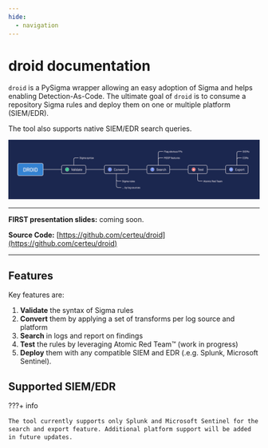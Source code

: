 ```yaml
---
hide:
  - navigation
---
```


# droid documentation

`droid` is a PySigma wrapper allowing an easy adoption of Sigma and helps enabling Detection-As-Code. The ultimate goal of `droid` is to consume a repository Sigma rules and deploy them on one or multiple platform (SIEM/EDR).

The tool also supports native SIEM/EDR search queries.

![droid workflow](./resources/droid_workflow.png)

---

**FIRST presentation slides:** coming soon.

**Source Code:** [https://github.com/certeu/droid](https://github.com/certeu/droid)

---

## Features

Key features are:

1. **Validate** the syntax of Sigma rules
2. **Convert** them by applying a set of transforms per log source and platform
3. **Search** in logs and report on findings
4. **Test** the rules by leveraging Atomic Red Team™ (work in progress)
5. **Deploy** them with any compatible SIEM and EDR (.e.g. Splunk, Microsoft Sentinel).

[droid]: https://github.com/certeu/droid

## Supported SIEM/EDR


???+ info

    The tool currently supports only Splunk and Microsoft Sentinel for the search and export feature. Additional platform support will be added in future updates.